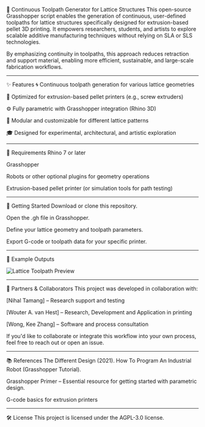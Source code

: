 🧵 Continuous Toolpath Generator for Lattice Structures
This open-source Grasshopper script enables the generation of continuous, user-defined toolpaths for lattice structures specifically designed for extrusion-based pellet 3D printing. It empowers researchers, students, and artists to explore scalable additive manufacturing techniques without relying on SLA or SLS technologies.

By emphasizing continuity in toolpaths, this approach reduces retraction and support material, enabling more efficient, sustainable, and large-scale fabrication workflows.

---

✨ Features
🌀 Continuous toolpath generation for various lattice geometries

🧱 Optimized for extrusion-based pellet printers (e.g., screw extruders)

⚙️ Fully parametric with Grasshopper integration (Rhino 3D)

🧩 Modular and customizable for different lattice patterns

🎓 Designed for experimental, architectural, and artistic exploration

---

🔧 Requirements
Rhino 7 or later

Grasshopper

Robots or other optional plugins for geometry operations

Extrusion-based pellet printer (or simulation tools for path testing)

---

🚀 Getting Started
Download or clone this repository.

Open the .gh file in Grasshopper.

Define your lattice geometry and toolpath parameters.

Export G-code or toolpath data for your specific printer.

---

📸 Example Outputs

![Lattice Toolpath Preview](images/9x9_Closeup_4.jpg)


---

🤝 Partners & Collaborators
This project was developed in collaboration with:

[Nihal Tamang] – Research support and testing

[Wouter A. van Hest] – Research, Development and Application in printing

[Wong, Kee Zhang] – Software and process consultation

If you'd like to collaborate or integrate this workflow into your own process, feel free to reach out or open an issue.

---

📚 References
The Different Design (2021). How To Program An Industrial Robot (Grasshopper Tutorial).

Grasshopper Primer – Essential resource for getting started with parametric design.

G-code basics for extrusion printers

---

🛠 License
This project is licensed under the AGPL-3.0 license.
